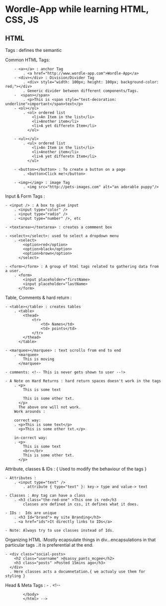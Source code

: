 
# Wordle-App while learning HTML, CSS, JS

## HTML

Tags : defines the semantic

Common HTML Tags: 

        - <a></a> : anchor Tag
            . <a href="http://www.wordle-app.com">Wordle-App</a>
        - <div></div> : Division/Divider Tag
            . <div> style="width: 100px; height: 100px; background-color: red;"></div>
            . Generic divider between different components/Tags.
        -  <span></span>
            . <p>This is <span style="test-decoration: underline">important</span>text</p>
        - <ol></ol>
            . <ol> ordered list 
                <li>An Item in the list</li>
                <li>Another item</li>
                <li>A yet differetn Item</li>
              </ol>

        - <ul></ul>
            . <ul> ordered list 
                <li>An Item in the list</li>
                <li>Another item</li>
                <li>A yet differetn Item</li>
              </ul>

        - <button></button> : To create a button on a page
            . <button>Click me!</button>
        
        - <img></img> : image Tag
            . <img src="http://pets-images.com" alt="an adorable puppy"/>


Input & Form Tags : 

    - <input /> : A box to give input 
        . <input type="color" />
        . <input type="radio" />
        . <input type="number" />, etc

    - <textarea></textarea> : creates a commment box 
    
    - <select></select>: used to select a dropdown menu
        . <select>
            <option>red</option>
            <option>black</option>
            <option>brown</option>
          </select>

    - <form></form> : A group of html tags related to gathering data from a user.
        . <form>
            <input placeholder="firstName>
            <input placeholder="lastName>            
          </form>


Table, Comments & hard return :

    - <table></table> : creates tables
        . <table>
            <thead>
                <tr>
                    <td> Names</td>
                    <td> points</td>
                </tr>
            </thead>
          </table>

    - <marquee></marquee> : text scrolls from end to end
        . <marquee>
            This is moving 
          </marquee>

    - comments: <!-- This is never gets shown to user --!>

    - A Note on Hard Returns : hard return spaces doesn't work in the tags
        . <p>
            This is some text

            This is some other txt.
          </p>
          The above one will not work.
        Work arounds :

        correct way:
        . <p>This is some text</p>
          <p>This is some other txt.</p>

        in-correct way:
        . <p>
            This is some text
            <br></br>
            This is some other txt.
          </p>  

Attribute, classes & IDs : { Used to modify the behaviour of the tags }

    - Attributes : 
        . <input type="text" /> 
            . attribute { type="text" }: key-> type and value-> text
        
    - Classes : Any tag can have a class 
        . <h3 class="the-red-one" >This one is red>/h3
            classes are defined in css, it defines what it does.

    - IDs :  Ids are unique
        . <h3 Id="brand"> my site Branding</h3>
        . <a href="ids">It directly links to IDs</a>

    - Note: Always try to use classes instead of Ids.


Organizing HTML :Mostly ecapsulate things in div...encapsulations in that particular tags ..it is preferential at the end.

    - <div class="social-posts>
        <h2 class="username" >@sassy_pants_mcgee</h2>
        <h3 class="posts" >Posted 15mins ago</h3>
      </div>
      . Here classes acts a documnetation.{ we actualy use them for styling }

Head & Meta Tags :
    - 
        . <!-- <!DOCTYPE html> -->
            <!-- <html lang="en">
            <head>
                <meta charset="UTF-8">
                <meta name="viewport" content="width=device-width, initial-scale=1.0">
                <title>Document</title>
            </head>
            <body>
                
            </body>
            </html> -->
